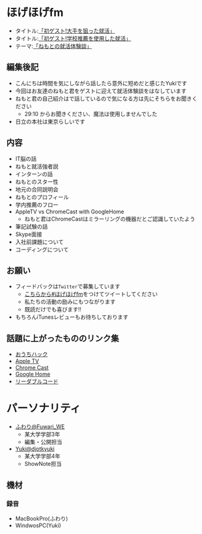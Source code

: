 # ほげほげfm
- タイトル:[「初ゲスト!大手を狙った就活」]()
- タイトル:[「初ゲスト!学校推薦を使用した就活」]()
- テーマ:[「ねもとの就活体験談」]()
 
## 編集後記
- こんにちは時間を気にしながら話したら意外に短めだと感じたYukiです
- 今回はお友達のねもと君をゲストに迎えて就活体験談をはなしています
- ねもと君の自己紹介はで話しているので気になる方は先にそちらをお聞きください
  - 29:10 からお聞きください、魔法は使用しませんでした
- 日立の本社は東京らしいです

## 内容
- IT脳の話
- ねもと就活強者説
- インターンの話
- ねもとのスター性
- 地元の合同説明会
- ねもとのプロフィール
- 学内推薦のフロー
- AppleTV vs ChromeCast with GoogleHome
  - ねもと君はChromeCastはミラーリングの機器だとご認識していたよう
- 筆記試験の話
- Skype面接
- 入社前課題について
- コーディングについて

## お願い
- フィードバックは`Twitter`で募集しています
   - [こちらから#ほげほげfm](https://twitter.com/search?f=tweets&q=%23%E3%81%BB%E3%81%92%E3%81%BB%E3%81%92fm&src=typd)をつけてツイートしてください
   - 私たちの活動の励みにもつながります
   - 既読だけでも喜びます!!
- もちろんiTunesレビューもお待ちしております


## 話題に上がったもののリンク集
- [おうちハック](https://qiita.com/tags/%E3%81%8A%E3%81%86%E3%81%A1%E3%83%8F%E3%83%83%E3%82%AF/items)
- [Apple TV](https://www.apple.com/jp/tv/)
- [Chrome Cast](https://store.google.com/jp/product/chromecast)
- [Google Home](https://store.google.com/jp/product/google_home)
- [リーダブルコード](https://amzn.to/2T4xEcb)

# パーソナリティ
- [ふわり@Fuwari_WE](https://twitter.com/Fuwari_WE)
   - 某大学学部3年
   - 編集・公開担当
- [Yuki@djotkyuki](https://twitter.com/djotkyuki)
   - 某大学学部4年
   - ShowNote担当

## 機材  
### 録音
- MacBookPro(ふわり)
- WindwosPC(Yuki)
